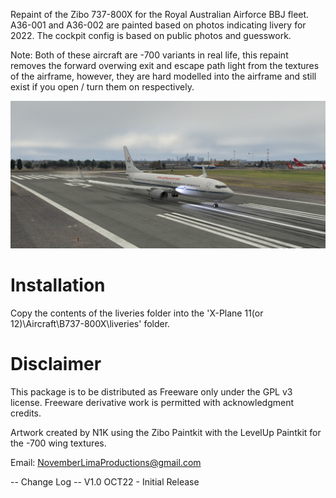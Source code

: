 Repaint of the Zibo 737-800X for the Royal Australian Airforce BBJ fleet.
A36-001 and A36-002 are painted based on photos indicating livery for 2022. The cockpit config is based on public photos and guesswork.

Note: Both of these aircraft are -700 variants in real life, this repaint removes the forward overwing exit and escape path light from the textures of the airframe, however, they are hard modelled into the airframe and still exist if you open / turn them on respectively.

![A36-002](https://github.com/N1K340/FS-Aircraft-Repaints/blob/main/Zibo%20737-800/RAAF%20737%20BBJ/pic/A36-001.jpg)

Installation
============

Copy the contents of the liveries folder into the 'X-Plane 11(or 12)\Aircraft\B737-800X\liveries' folder.


Disclaimer
==========

This package is to be distributed as Freeware only under the GPL v3 license.
Freeware derivative work is permitted with acknowledgment credits.


Artwork created by N1K using the Zibo Paintkit with the LevelUp Paintkit for the -700 wing textures.

Email: NovemberLimaProductions@gmail.com


-- Change Log --
V1.0 OCT22 - Initial Release
